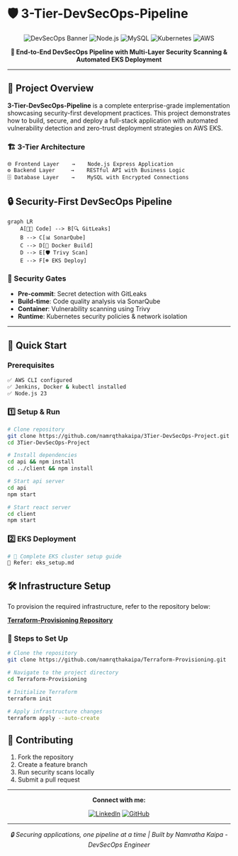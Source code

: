 # 🛡️ 3-Tier-DevSecOps-Pipeline 

<div align="center">

![DevSecOps Banner](https://img.shields.io/badge/DevSecOps-3--Tier--Pipeline-red?style=for-the-badge&logo=shield&logoColor=white)
![Node.js](https://img.shields.io/badge/Node.js-43853D?style=for-the-badge&logo=node.js&logoColor=white)
![MySQL](https://img.shields.io/badge/MySQL-4479A1?style=for-the-badge&logo=mysql&logoColor=white)
![Kubernetes](https://img.shields.io/badge/Kubernetes-326CE5?style=for-the-badge&logo=kubernetes&logoColor=white)
![AWS](https://img.shields.io/badge/AWS%20EKS-FF9900?style=for-the-badge&logo=amazon-aws&logoColor=white)

**🚀 End-to-End DevSecOps Pipeline with Multi-Layer Security Scanning & Automated EKS Deployment**

</div>

---

## 🎯 Project Overview

**3-Tier-DevSecOps-Pipeline** is a complete enterprise-grade implementation showcasing security-first development practices. This project demonstrates how to build, secure, and deploy a full-stack application with automated vulnerability detection and zero-trust deployment strategies on AWS EKS.


### 🏗️ **3-Tier Architecture**

```
🌐 Frontend Layer    →    Node.js Express Application
⚙️ Backend Layer     →    RESTful API with Business Logic  
🗄️ Database Layer    →    MySQL with Encrypted Connections
```

## 🔒 **Security-First DevSecOps Pipeline**

```mermaid
graph LR
    A[👨‍💻 Code] --> B[🔍 GitLeaks]
    B --> C[📊 SonarQube] 
    C --> D[🐳 Docker Build]
    D --> E[🛡️ Trivy Scan]
    E --> F[☸️ EKS Deploy]
```

### **🚨 Security Gates**
- **Pre-commit**: Secret detection with GitLeaks
- **Build-time**: Code quality analysis via SonarQube  
- **Container**: Vulnerability scanning using Trivy
- **Runtime**: Kubernetes security policies & network isolation

---

## 🚀 **Quick Start**

### **Prerequisites**
```bash
✅ AWS CLI configured
✅ Jenkins, Docker & kubectl installed  
✅ Node.js 23
```

### **1️⃣ Setup & Run**
```bash
# Clone repository
git clone https://github.com/namrqthakaipa/3Tier-DevSecOps-Project.git
cd 3Tier-DevSecOps-Project

# Install dependencies
cd api && npm install
cd ../client && npm install

# Start api server
cd api
npm start

# Start react server
cd client
npm start
```

### **2️⃣ EKS Deployment**
```bash
# 🔧 Complete EKS cluster setup guide
📖 Refer: eks_setup.md
```

## 🛠️ Infrastructure Setup

To provision the required infrastructure, refer to the repository below:  

[**Terraform-Provisioning Repository**](https://github.com/namrqthakaipa/Terraform-Provisioning.git)

### 🚀 Steps to Set Up

```bash
# Clone the repository
git clone https://github.com/namrqthakaipa/Terraform-Provisioning.git

# Navigate to the project directory
cd Terraform-Provisioning

# Initialize Terraform
terraform init

# Apply infrastructure changes
terraform apply --auto-create
```



## 🤝 **Contributing**

1. Fork the repository
2. Create a feature branch
3. Run security scans locally
4. Submit a pull request

---

<div align="center">

**Connect with me:**

[![LinkedIn](https://img.shields.io/badge/LinkedIn-0077B5?style=flat&logo=linkedin&logoColor=white)](https://www.linkedin.com/in/namratha-kaipa-m/)
[![GitHub](https://img.shields.io/badge/GitHub-100000?style=flat&logo=github&logoColor=white)](https://github.com/namrqthakaipa)

---

*🔒 Securing applications, one pipeline at a time | Built by Namratha Kaipa - DevSecOps Engineer*

</div>



